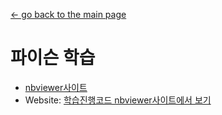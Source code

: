 [← go back to the main page](../README.md)

# 파이슨 학습
- [nbviewer사이트](https://nbviewer.jupyter.org/)
- Website: [학습진행코드 nbviewer사이트에서 보기](https://nbviewer.jupyter.org/github/mbi4001/m1_1.github.io/blob/main/Jupyter/scraping%20python.ipynb)
